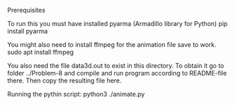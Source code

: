 Prerequisites

To run this you must have installed pyarma (Armadillo library for Python)
pip install pyarma

You might also need to install ffmpeg for the animation file save to work. 
sudo apt install ffmpeg


You also need the file data3d.out to exist in this directory. 
To obtain it go to folder ../Problem-8 and compile and run program according to README-file there. Then copy the resulting file here. 


Running the pythin script:
python3 ./animate.py